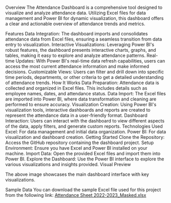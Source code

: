 Overview
The Attendance Dashboard is a comprehensive tool designed to visualize and analyze attendance data. Utilizing Excel files for data management and Power BI for dynamic visualization, this dashboard offers a clear and actionable overview of attendance trends and metrics.

Features
Data Integration: The dashboard imports and consolidates attendance data from Excel files, ensuring a seamless transition from data entry to visualization.
Interactive Visualizations: Leveraging Power BI's robust features, the dashboard presents interactive charts, graphs, and tables, making it easy to explore and analyze attendance patterns.
Real-time Updates: With Power BI's real-time data refresh capabilities, users can access the most current attendance information and make informed decisions.
Customizable Views: Users can filter and drill down into specific time periods, departments, or other criteria to get a detailed understanding of attendance trends.
How It Works
Data Preparation: Attendance data is collected and organized in Excel files. This includes details such as employee names, dates, and attendance status.
Data Import: The Excel files are imported into Power BI, where data transformation and cleaning are performed to ensure accuracy.
Visualization Creation: Using Power BI's visualization tools, interactive dashboards and reports are created to represent the attendance data in a user-friendly format.
Dashboard Interaction: Users can interact with the dashboard to view different aspects of the data, apply filters, and generate custom reports.
Technologies Used
Excel: For data management and initial data organization.
Power BI: For data visualization and dashboard creation.
Getting Started
Clone the Repository: Access the GitHub repository containing the dashboard project.
Setup Environment: Ensure you have Excel and Power BI installed on your machine.
Import Data: Open the provided Excel files and import them into Power BI.
Explore the Dashboard: Use the Power BI interface to explore the various visualizations and insights provided.
Visual Preview

The above image showcases the main dashboard interface with key visualizations.

Sample Data
You can download the sample Excel file used for this project from the following link:
[Attendance Sheet 2022-2023_Masked.xlsx](https://github.com/user-attachments/files/16678043/Attendance.Sheet.2022-2023_Masked.xlsx)




